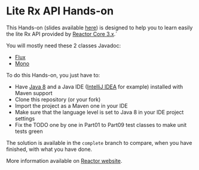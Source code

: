 # Lite Rx API Hands-on

This Hands-on (slides available [here](https://speakerdeck.com/sdeleuze/a-lite-rx-api-for-the-jvm)) is designed to help you to learn easily the lite Rx API provided by [Reactor Core 3.x](https://github.com/reactor/reactor-core/).`

You will mostly need these 2 classes Javadoc:

 - [Flux](http://projectreactor.io/core/docs/api/reactor/core/publisher/Flux.html)
 - [Mono](http://projectreactor.io/core/docs/api/reactor/core/publisher/Mono.html)
 
To do this Hands-on, you just have to:

 - Have [Java 8](http://www.oracle.com/technetwork/java/javase/downloads/jdk8-downloads-2133151.html) and a Java IDE ([IntelliJ IDEA](https://www.jetbrains.com/idea/) for example) installed with Maven support
 - Clone this repository (or your fork)
 - Import the project as a Maven one in your IDE
 - Make sure that the language level is set to Java 8 in your IDE project settings
 - Fix the TODO one by one in Part01 to Part09 test classes to make unit tests green

The solution is available in the `complete` branch to compare, when you have finished, with what you have done.
 
More information available on [Reactor website](http://projectreactor.io).
